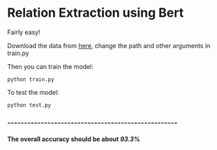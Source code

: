 # Relation Extraction using Bert
Fairly easy!

Download the data from [here](https://aistudio.baidu.com/datasetdetail/88472), change the path and other arguments in train.py 

Then you can train the model: 
```
python train.py
```
To test the model:
```
python test.py
```
### ---------------------------------------------------
#### The overall accuracy should be about *93.3%*
